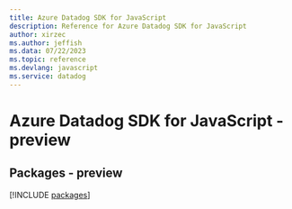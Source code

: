 ```yaml
---
title: Azure Datadog SDK for JavaScript
description: Reference for Azure Datadog SDK for JavaScript
author: xirzec
ms.author: jeffish
ms.data: 07/22/2023
ms.topic: reference
ms.devlang: javascript
ms.service: datadog
---
```

# Azure Datadog SDK for JavaScript - preview
## Packages - preview
[!INCLUDE [packages](datadog-index.md)]